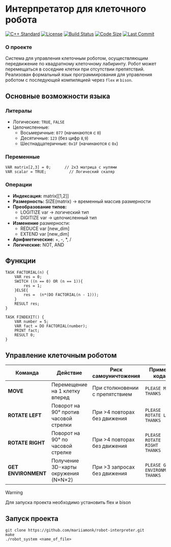 # Интерпретатор для клеточного робота

[![C++ Standard](https://img.shields.io/badge/C++-20-blue?logo=cplusplus)]()
[![License](https://img.shields.io/badge/License-MIT-green?logo=opensourceinitiative)]()
[![Build Status](https://img.shields.io/badge/build-passing-brightgreen?logo=githubactions)]()
[![Code Size](https://img.shields.io/github/languages/code-size/durachill/BST-C)]()
[![Last Commit](https://img.shields.io/github/last-commit/durachill/BST-C?color=blue)]()
### О проекте
Система для управления клеточным роботом, осуществляющим передвижение по квадратному клеточному лабиринту. Робот может перемещаться в соседние клетки при отсутствии препятствий. Реализован формальный язык программирования для управления роботом с последующей компиляцией через `flex` и `bison`.
## Основные возможности языка

### Литералы
- Логические: `TRUE`, `FALSE`
- Целочисленные:
  - Восьмеричные: `077` (начинаются с `0`)
  - Десятичные: `123` (без цифр `8`,`9`)
  - Шестнадцатеричные: `0x1F` (начинаются с `0x`)

### Переменные
```robot
VAR matrix[2,3] = 0;      // 2x3 матрица с нулями
VAR scalar = TRUE;          // Логический скаляр
```
### Операции
- **Индексация:** matrix[[1,2]]
- **Размерность:** SIZE(matrix) → временный массив размерности
- **Преобразование типов:**
  - LOGITIZE var → логический тип
  - DIGITIZE var → целочисленный тип
- **Изменение** размерности:
  - REDUCE var [new_dim]
  - EXTEND var [new_dim]
- **Арифметические:** +, -, *, /
- **Логические:** NOT, AND

## Функции
```robot
TASK FACTORIAL(n) {
    VAR res = 0;
    SWITCH ((n == 0) OR (n == 1)){
        res = 1;
    }ELSE{
        res =  (n*(DO FACTORIAL(n - 1)));
    }
    RESULT res;
}

TASK FINDEXIT() {
    VAR number = 5;
    VAR fact = DO FACTORIAL(number);
    PRINT fact;
    RESULT 0;
}
```

## Управление клеточным роботом
| Команда           | Действие                              | Риск самоуничтожения               | Пример кода                   |
|-------------------|---------------------------------------|-------------------------------------|-------------------------------|
| **MOVE**          | Перемещение на 1 клетку вперед        | При столкновении с препятствием     | `PLEASE MOVE THANKS`          |
| **ROTATE LEFT**   | Поворот на 90° против часовой стрелки | При >4 повторах без движения        | `PLEASE ROTATE LEFT THANKS`   |
| **ROTATE RIGHT**  | Поворот на 90° по часовой стрелке     | При >4 повторах без движения        | `PLEASE ROTATE RIGHT THANKS`  |
| **GET ENVIRONMENT**| Получение 3D-карты окружения (N×N×2) | При >3 запросах без движения        | `PLEASE GET ENVIRONMENT THANKS` |

> [!WARNING]
> Для запуска проекта необходимо установить flex и bison
## Запуск проекта
```
git clone https://github.com/mariiamonk/robot-interpreter.git
make
./robot_system <name_of_file>  
```
